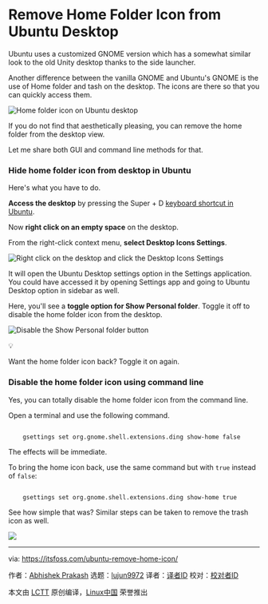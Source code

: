 [#]: subject: "Remove Home Folder Icon from Ubuntu Desktop"
[#]: via: "https://itsfoss.com/ubuntu-remove-home-icon/"
[#]: author: "Abhishek Prakash https://itsfoss.com/author/abhishek/"
[#]: collector: "lujun9972"
[#]: translator: " "
[#]: reviewer: " "
[#]: publisher: " "
[#]: url: " "

Remove Home Folder Icon from Ubuntu Desktop
======

Ubuntu uses a customized GNOME version which has a somewhat similar look to the old Unity desktop thanks to the side launcher.

Another difference between the vanilla GNOME and Ubuntu's GNOME is the use of Home folder and tash on the desktop. The icons are there so that you can quickly access them.

![Home folder icon on Ubuntu desktop][1]

If you do not find that aesthetically pleasing, you can remove the home folder from the desktop view.

Let me share both GUI and command line methods for that.

### Hide home folder icon from desktop in Ubuntu

Here's what you have to do.

**Access the desktop** by pressing the Super + D [keyboard shortcut in Ubuntu][2].

Now **right click on an empty space** on the desktop.

From the right-click context menu, **select Desktop Icons Settings**.

![Right click on the desktop and click the Desktop Icons Settings][3]

It will open the Ubuntu Desktop settings option in the Settings application. You could have accessed it by opening Settings app and going to Ubuntu Desktop option in sidebar as well.

Here, you'll see a **toggle option for Show Personal folder**. Toggle it off to disable the home folder icon from the desktop.

![Disable the Show Personal folder button][4]

💡

Want the home folder icon back? Toggle it on again.

### Disable the home folder icon using command line

Yes, you can totally disable the home folder icon from the command line.

Open a terminal and use the following command.

```

    gsettings set org.gnome.shell.extensions.ding show-home false

```

The effects will be immediate.

To bring the home icon back, use the same command but with `true` instead of `false`:

```

    gsettings set org.gnome.shell.extensions.ding show-home true

```

See how simple that was? Similar steps can be taken to remove the trash icon as well.

![][5]

--------------------------------------------------------------------------------

via: https://itsfoss.com/ubuntu-remove-home-icon/

作者：[Abhishek Prakash][a]
选题：[lujun9972][b]
译者：[译者ID](https://github.com/译者ID)
校对：[校对者ID](https://github.com/校对者ID)

本文由 [LCTT](https://github.com/LCTT/TranslateProject) 原创编译，[Linux中国](https://linux.cn/) 荣誉推出

[a]: https://itsfoss.com/author/abhishek/
[b]: https://github.com/lujun9972
[1]: https://itsfoss.com/content/images/2023/08/home-folder-icon-on-ubuntu-desktop.png
[2]: https://itsfoss.com/ubuntu-shortcuts/
[3]: https://itsfoss.com/content/images/2023/08/access-ubuntu-desktop-icon-settings.png
[4]: https://itsfoss.com/content/images/2023/08/disable-home-folder-icon-on-ubuntu-desktop.png
[5]: https://itsfoss.com/content/images/size/w256h256/2022/12/android-chrome-192x192.png
